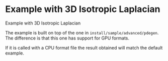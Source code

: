 # Example with 3D Isotropic Laplacian
Example with 3D Isotropic Laplacian

The example is built on top of the one in `install/sample/advanced/pdegen`. The difference is that this one has support for GPU formats.

If it is called with a CPU format file the result obtained will match the default example.


